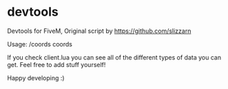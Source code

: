 # devtools
Devtools for FiveM, Original script by https://github.com/slizzarn

Usage: /coords coords

If you check client.lua you can see all of the different types of data you can get.
Feel free to add stuff yourself!

Happy developing :)
